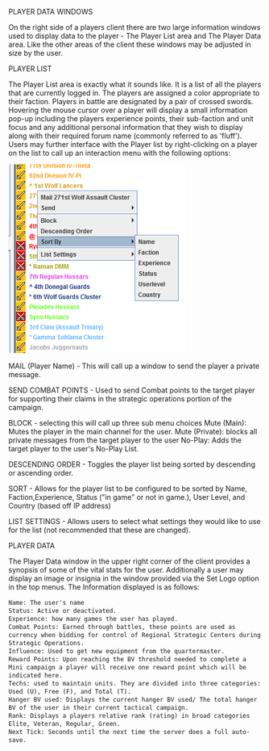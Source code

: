 PLAYER DATA WINDOWS

On the right side of a players client there are two large information windows used to display data to the player - The Player List area and The Player Data area. Like the other areas of the client these windows may be adjusted in size by the user.

PLAYER LIST

The Player List area is exactly what it sounds like. It is a list of all the players that are currently logged in. The players are assigned a color appropriate to their faction. Players in battle are designated by a pair of crossed swords. Hovering the mouse cursor over a player will display a small information pop-up including the players experience points, their sub-faction and unit focus and any additional personal information that they wish to display along with their required forum name (commonly referred to as 'fluff'). Users may further interface with the Player list by right-clicking on a player on the list to call up an interaction menu with the following options: 

![Player Data](../_img/21b9cf49388e0e6f7893d8819e7539ac.jpg)

MAIL (Player Name) - This will call up a window to send the player a private message.

SEND COMBAT POINTS - Used to send Combat points to the target player for supporting their claims in the strategic operations portion of the campaign.

BLOCK - selecting this will call up three sub menu choices Mute (Main): Mutes the player in the main channel for the user. Mute (Private): blocks all private messages from the target player to the user No-Play: Adds the target player to the user's No-Play List.

DESCENDING ORDER - Toggles the player list being sorted by descending or ascending order.

SORT - Allows for the player list to be configured to be sorted by Name, Faction,Experience, Status ("in game" or not in game.), User Level, and Country (based off IP address)

LIST SETTINGS - Allows users to select what settings they would like to use for the list (not recommended that these are changed).

PLAYER DATA

The Player Data window in the upper right corner of the client provides a synopsis of some of the vital stats for the user. Additionally a user may display an image or insignia in the window provided via the Set Logo option in the top menus. The Information displayed is as follows:

    
    Name: The user's name
    Status: Active or deactivated.
    Experience: how many games the user has played. 
    Combat Points: Earned through battles, these points are used as currency when bidding for control of Regional Strategic Centers during Strategic Operations. 
    Influence: Used to get new equipment from the quartermaster.
    Reward Points: Upon reaching the BV threshold needed to complete a Mini campaign a player will receive one reward point which will be indicated here. 
    Techs: used to maintain units. They are divided into three categories: Used (U), Free (F), and Total (T). 
    Hanger BV used: Displays the current hanger BV used/ The total hanger BV of the user in their current tactical campaign. 
    Rank: Displays a players relative rank (rating) in broad categories Elite, Veteran, Regular, Green. 
    Next Tick: Seconds until the next time the server does a full auto-save.

